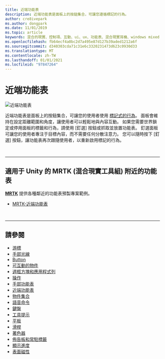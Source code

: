 ```yaml
---
title: 近端功能表
description: 近端功能表是面板上的按鈕集合，可讓您遵循標記的行為。
author: cre8ivepark
ms.author: dongpark
ms.date: 11/01/2019
ms.topic: article
keywords: 混合的現實、控制項、互動、ui、ux、功能表、混合現實耳機、windows mixed Reality 耳機、虛擬實境耳機、HoloLens、MRTK、混合現實工具組
ms.openlocfilehash: fb64ecf4a0bc2d7a495e87d127b39aded1212a6f
ms.sourcegitcommit: d340303cda71c31e6c3320231473d623c0930d33
ms.translationtype: MT
ms.contentlocale: zh-TW
ms.lasthandoff: 01/01/2021
ms.locfileid: "97847264"
---
```

# <a name="near-menu"></a>近端功能表

![近端功能表](images/UX_Hero_NearMenu.jpg)

近端功能表是面板上的按鈕集合，可讓您的使用者使用 [標記式的行為](billboarding-and-tag-along.md#what-is-a-tag-along)。 面板會維持在設定距離範圍和角度，讓使用者可以輕鬆地與內容互動。 如果您需要世界鎖定或停用面板的標籤和行為，請使用 [釘選] 按鈕或抓取並放置功能表。 釘選面板可讓您的使用者專注于目標內容，而不需要任何分散注意力。 您可以隨時按下 [釘選] 按鈕，讓功能表再次跟隨使用者，以重新啟用標記的行為。

<br>

---

## <a name="near-menu-in-mrtk-mixed-reality-toolkit-for-unity"></a>適用于 Unity 的 MRTK (混合現實工具組) 附近的功能表
**[MRTK](https://github.com/Microsoft/MixedRealityToolkit-Unity)** 提供各種鄰近的功能表預製專案範例。

* [MRTK-近端功能表](https://microsoft.github.io/MixedRealityToolkit-Unity/Documentation/README_NearMenu.html)

<br>

---

## <a name="see-also"></a>請參閱

* [游標](cursors.md)
* [手部光線](point-and-commit.md)
* [Button](button.md)
* [可互動的物件](interactable-object.md)
* [週框方塊和應用程式列](app-bar-and-bounding-box.md)
* [操作](direct-manipulation.md)
* [手部功能表](hand-menu.md)
* [近端功能表](near-menu.md)
* [物件集合](object-collection.md)
* [語音命令](voice-input.md)
* [鍵盤](keyboard.md)
* [工具提示](tooltip.md)
* [平板](slate.md)
* [滑桿](slider.md)
* [著色器](shader.md)
* [佈告板和常駐標籤](billboarding-and-tag-along.md)
* [顯示進度](progress.md)
* [表面磁性](surface-magnetism.md)
